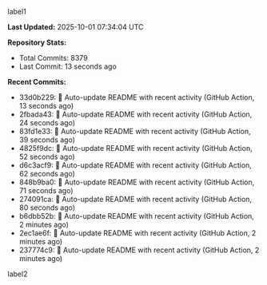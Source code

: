 
label1 
<!-- ACTIVITY_START -->
**Last Updated:** 2025-10-01 07:34:04 UTC

**Repository Stats:**
- Total Commits: 8379
- Last Commit: 13 seconds ago

**Recent Commits:**
- 33d0b229: 🤖 Auto-update README with recent activity (GitHub Action, 13 seconds ago)
- 2fbada43: 🤖 Auto-update README with recent activity (GitHub Action, 24 seconds ago)
- 83fd1e33: 🤖 Auto-update README with recent activity (GitHub Action, 39 seconds ago)
- 4825f9dc: 🤖 Auto-update README with recent activity (GitHub Action, 52 seconds ago)
- d6c3acf9: 🤖 Auto-update README with recent activity (GitHub Action, 62 seconds ago)
- 848b9ba0: 🤖 Auto-update README with recent activity (GitHub Action, 71 seconds ago)
- 274091ca: 🤖 Auto-update README with recent activity (GitHub Action, 80 seconds ago)
- b6dbb52b: 🤖 Auto-update README with recent activity (GitHub Action, 2 minutes ago)
- 2ec1ae6f: 🤖 Auto-update README with recent activity (GitHub Action, 2 minutes ago)
- 237774c9: 🤖 Auto-update README with recent activity (GitHub Action, 2 minutes ago)
<!-- ACTIVITY_END -->

label2
